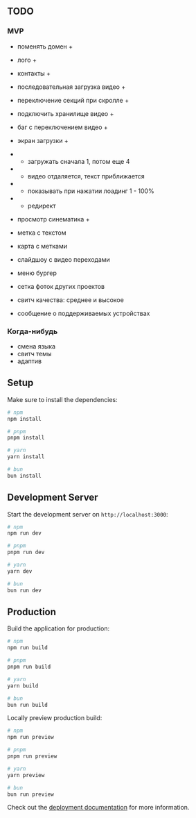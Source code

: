 ## TODO

### MVP
- поменять домен +
- лого +
- контакты +
- последовательная загрузка видео +
- переключение секций при скролле +
- подключить хранилище видео +


- баг с переключением видео +
- экран загрузки +
- - загружать сначала 1, потом еще 4
- - видео отдаляется, текст приближается
- - показывать при нажатии лоадинг 1 - 100%
- - редирект
- просмотр синематика +


- метка с текстом
- карта с метками


- слайдшоу с видео переходами
- меню бургер


- сетка фоток других проектов


- свитч качества: среднее и высокое


- сообщение о поддерживаемых устройствах


### Когда-нибудь
- смена языка
- свитч темы
- адаптив




## Setup

Make sure to install the dependencies:

```bash
# npm
npm install

# pnpm
pnpm install

# yarn
yarn install

# bun
bun install
```

## Development Server

Start the development server on `http://localhost:3000`:

```bash
# npm
npm run dev

# pnpm
pnpm run dev

# yarn
yarn dev

# bun
bun run dev
```

## Production

Build the application for production:

```bash
# npm
npm run build

# pnpm
pnpm run build

# yarn
yarn build

# bun
bun run build
```

Locally preview production build:

```bash
# npm
npm run preview

# pnpm
pnpm run preview

# yarn
yarn preview

# bun
bun run preview
```

Check out the [deployment documentation](https://nuxt.com/docs/getting-started/deployment) for more information.
